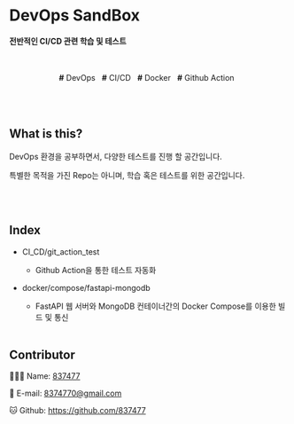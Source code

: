 # DevOps SandBox
__전반적인 CI/CD 관련 학습 및 테스트__ <br>
<br><br>

<div align=center>
   <strong>#</strong> DevOps &nbsp;
   <strong>#</strong> CI/CD &nbsp;
   <strong>#</strong> Docker &nbsp;
   <strong>#</strong> Github Action &nbsp;
   <br><br>
</div>
<br><br>

## What is this?
DevOps 환경을 공부하면서, 다양한 테스트를 진행 할 공간입니다.

특별한 목적을 가진 Repo는 아니며, 학습 혹은 테스트를 위한 공간입니다.

<br><br>

## Index
- CI_CD/git_action_test
  - Github Action을 통한 테스트 자동화

- docker/compose/fastapi-mongodb
  - FastAPI 웹 서버와 MongoDB 컨테이너간의 Docker Compose를 이용한 빌드 및 통신 
<br><br>

## Contributor
🙋🏻‍♂️ Name: [837477](https://837477.github.io)

📧 E-mail: 8374770@gmail.com

🐱 Github: https://github.com/837477
<br><br>

<!--
## Contributing
1. Fork this repository
2. Create your feature branch (`git checkout -b feature/fooBar`)
3. Commit your changes (`git commit -am 'Add some fooBar'`)
4. Push to the branch (`git push origin feature/fooBar`)
5. Create a new Pull Request
-->
